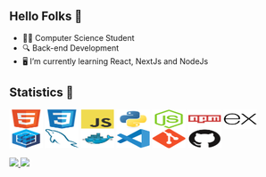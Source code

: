 ## Hello Folks 👋

* 👨‍🎓 Computer Science Student
* 🔍 Back-end Development
* 🖥️ I’m currently learning React, NextJs and NodeJs

## Statistics 🚀
<div style="display: inline_block">
    <img align="center" alt="Paulo-HTML" height="35" width="60" src="https://raw.githubusercontent.com/devicons/devicon/master/icons/html5/html5-original.svg">
    <img align="center" alt="Paulo-CSS" height="35" width="60" src="https://raw.githubusercontent.com/devicons/devicon/master/icons/css3/css3-original.svg">
    <img align="center" alt="Paulo-Js" height="35" width="60" src="https://raw.githubusercontent.com/devicons/devicon/master/icons/javascript/javascript-original.svg">
    <img align="center" alt="Paulo-Python" height="35" width="60" src="https://raw.githubusercontent.com/devicons/devicon/master/icons/python/python-original.svg">
    <img align="center" alt="Paulo-Node" height="35" width="60" src="https://raw.githubusercontent.com/devicons/devicon/master/icons/nodejs/nodejs-original.svg">
    <img align="center" alt="Paulo-Npm" height="35" width="60" src="https://raw.githubusercontent.com/devicons/devicon/master/icons/npm/npm-original-wordmark.svg">
    <img align="center" alt="Paulo-Express" height="35" width="60" src="https://raw.githubusercontent.com/devicons/devicon/master/icons/express/express-original.svg">
    <img align="center" alt="Paulo-Sequelize" height="35" width="60" src="https://raw.githubusercontent.com/devicons/devicon/master/icons/sequelize/sequelize-original.svg">
    <img align="center" alt="Paulo-Mysql" height="35" width="60" src="https://raw.githubusercontent.com/devicons/devicon/master/icons/mysql/mysql-original.svg">
    <img align="center" alt="Paulo-Docker" height="35" width="60" src="https://raw.githubusercontent.com/devicons/devicon/master/icons/docker/docker-original.svg">
    <img align="center" alt="Paulo-Vscode" height="35" width="60" src="https://raw.githubusercontent.com/devicons/devicon/master/icons/vscode/vscode-original.svg">
    <img align="center" alt="Paulo-Git" height="35" width="60" src="https://raw.githubusercontent.com/devicons/devicon/master/icons/git/git-original.svg">
    <img align="center" alt="Paulo-Github" height="35" width="60" src="https://raw.githubusercontent.com/devicons/devicon/master/icons/github/github-original.svg">
</div><br>

<div>
  <a href="https://github.com/KleversonCruz">
  <img height="170em" src="https://github-readme-stats.vercel.app/api/top-langs/?username=KleversonCruz&langs_count=7&layout=compact&theme=github_dark"/>
  <img height="170em" src="https://github-readme-stats.vercel.app/api?username=KleversonCruz&include_all_commits=true&count_private=true&show_icons=true&theme=github_dark"/>
</div>



